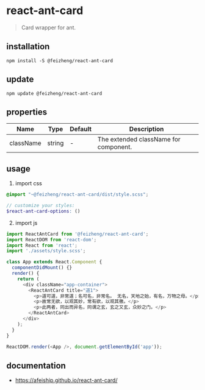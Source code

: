 # react-ant-card
> Card wrapper for ant.

## installation
```shell
npm install -S @feizheng/react-ant-card
```

## update
```shell
npm update @feizheng/react-ant-card
```

## properties
| Name      | Type   | Default | Description                           |
| --------- | ------ | ------- | ------------------------------------- |
| className | string | -       | The extended className for component. |


## usage
1. import css
  ```scss
  @import "~@feizheng/react-ant-card/dist/style.scss";

  // customize your styles:
  $react-ant-card-options: ()
  ```
2. import js
  ```js
  import ReactAntCard from '@feizheng/react-ant-card';
  import ReactDOM from 'react-dom';
  import React from 'react';
  import './assets/style.scss';

  class App extends React.Component {
    componentDidMount() {}
    render() {
      return (
        <div className="app-container">
          <ReactAntCard title="道1">
            <p>道可道，非常道；名可名，非常名。 无名，天地之始，有名，万物之母。</p>
            <p>故常无欲，以观其妙，常有欲，以观其徼。</p>
            <p>此两者，同出而异名，同谓之玄，玄之又玄，众妙之门。</p>
          </ReactAntCard>
        </div>
      );
    }
  }

  ReactDOM.render(<App />, document.getElementById('app'));

  ```

## documentation
- https://afeiship.github.io/react-ant-card/
